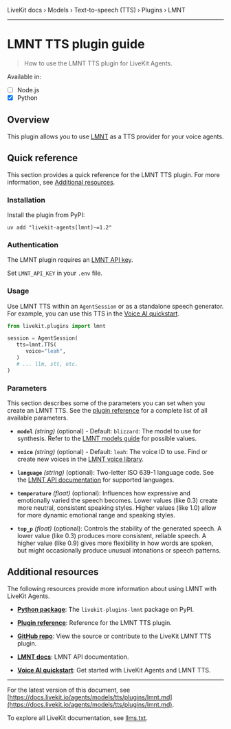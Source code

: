 LiveKit docs › Models › Text-to-speech (TTS) › Plugins › LMNT

---

# LMNT TTS plugin guide

> How to use the LMNT TTS plugin for LiveKit Agents.

Available in:
- [ ] Node.js
- [x] Python

## Overview

This plugin allows you to use [LMNT](https://lmnt.com/) as a TTS provider for your voice agents.

## Quick reference

This section provides a quick reference for the LMNT TTS plugin. For more information, see [Additional resources](#additional-resources).

### Installation

Install the plugin from PyPI:

```shell
uv add "livekit-agents[lmnt]~=1.2"

```

### Authentication

The LMNT plugin requires an [LMNT API key](https://app.lmnt.com/account).

Set `LMNT_API_KEY` in your `.env` file.

### Usage

Use LMNT TTS within an `AgentSession` or as a standalone speech generator. For example, you can use this TTS in the [Voice AI quickstart](https://docs.livekit.io/agents/start/voice-ai.md).

```python
from livekit.plugins import lmnt

session = AgentSession(
   tts=lmnt.TTS(
      voice="leah",
   )
   # ... llm, stt, etc.
)

```

### Parameters

This section describes some of the parameters you can set when you create an LMNT TTS. See the [plugin reference](https://docs.livekit.io/reference/python/v1/livekit/plugins/lmnt/index.html.md#livekit.plugins.lmnt.TTS) for a complete list of all available parameters.

- **`model`** _(string)_ (optional) - Default: `blizzard`: The model to use for synthesis. Refer to the [LMNT models guide](https://docs.lmnt.com/guides/models) for possible values.

- **`voice`** _(string)_ (optional) - Default: `leah`: The voice ID to use. Find or create new voices in the [LMNT voice library](https://app.lmnt.com/voice-library).

- **`language`** _(string)_ (optional): Two-letter ISO 639-1 language code. See the [LMNT API documentation](https://docs.lmnt.com/api-reference/speech/synthesize-speech-bytes#body-language) for supported languages.

- **`temperature`** _(float)_ (optional): Influences how expressive and emotionally varied the speech becomes. Lower values (like 0.3) create more neutral, consistent speaking styles. Higher values (like 1.0) allow for more dynamic emotional range and speaking styles.

- **`top_p`** _(float)_ (optional): Controls the stability of the generated speech. A lower value (like 0.3) produces more consistent, reliable speech. A higher value (like 0.9) gives more flexibility in how words are spoken, but might occasionally produce unusual intonations or speech patterns.

## Additional resources

The following resources provide more information about using LMNT with LiveKit Agents.

- **[Python package](https://pypi.org/project/livekit-plugins-lmnt/)**: The `livekit-plugins-lmnt` package on PyPI.

- **[Plugin reference](https://docs.livekit.io/reference/python/v1/livekit/plugins/lmnt/index.html.md#livekit.plugins.lmnt.TTS)**: Reference for the LMNT TTS plugin.

- **[GitHub repo](https://github.com/livekit/agents/tree/main/livekit-plugins/livekit-plugins-lmnt)**: View the source or contribute to the LiveKit LMNT TTS plugin.

- **[LMNT docs](https://docs.lmnt.com/)**: LMNT API documentation.

- **[Voice AI quickstart](https://docs.livekit.io/agents/start/voice-ai.md)**: Get started with LiveKit Agents and LMNT TTS.

---


For the latest version of this document, see [https://docs.livekit.io/agents/models/tts/plugins/lmnt.md](https://docs.livekit.io/agents/models/tts/plugins/lmnt.md).

To explore all LiveKit documentation, see [llms.txt](https://docs.livekit.io/llms.txt).